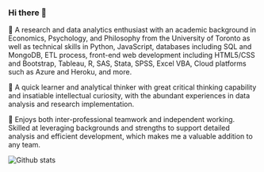 ### Hi there 👋

🔭 A research and data analytics enthusiast with an academic background in Economics, Psychology, and Philosophy from the University of Toronto as well as technical skills in Python, JavaScript, databases including SQL and MongoDB, ETL process, front-end web development including HTML5/CSS and Bootstrap, Tableau, R, SAS, Stata, SPSS, Excel VBA, Cloud platforms such as Azure and Heroku, and more. 

🤔 A quick learner and analytical thinker with great critical thinking capability and insatiable intellectual curiosity, with the abundant experiences in data analysis and research implementation.

👯 Enjoys both inter-professional teamwork and independent working. Skilled at leveraging backgrounds and strengths to support detailed analysis and efficient development, which makes me a valuable addition to any team. 

![Github stats](https://github-readme-stats.vercel.app/api?username=QianyueMa)

<!--
Here are some ideas to get you started:

- 🔭 I’m currently working on ...
- 🌱 I’m currently learning ...
- 👯 I’m looking to collaborate on ...
- 🤔 I’m looking for help with ...
- 💬 Ask me about ...
- 📫 How to reach me:
- 😄 Pronouns: ...
- ⚡ Fun fact: ...
-->
